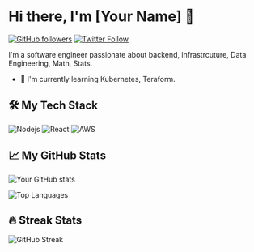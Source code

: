# Hi there, I'm [Your Name] 👋

[![GitHub followers](https://img.shields.io/github/followers/yourusername?label=Follow&style=social)](https://github.com/yourusername)
[![Twitter Follow](https://img.shields.io/twitter/follow/yourhandle?style=social)](https://twitter.com/yourhandle)

I'm a software engineer  passionate about backend, infrastrcuture, Data Engineering, Math, Stats. 
- 🌱 I'm currently learning Kubernetes, Teraform.

## 🛠️ My Tech Stack

![Nodejs](https://img.shields.io/badge/-Language1-blue?style=flat&logo=language1logo)
![React](https://img.shields.io/badge/-Language2-green?style=flat&logo=language2logo)
![AWS](https://img.shields.io/badge/-Tool1-red?style=flat&logo=tool1logo)

## 📈 My GitHub Stats

![Your GitHub stats](https://github-readme-stats.vercel.app/api?username=AshishKothariii&show_icons=true&theme=radical)

![Top Languages](https://github-readme-stats.vercel.app/api/top-langs/?username=AshishKothariii&layout=compact)

## 🔥 Streak Stats

![GitHub Streak](https://github-readme-streak-stats.herokuapp.com/?user=AshishKothariii)
